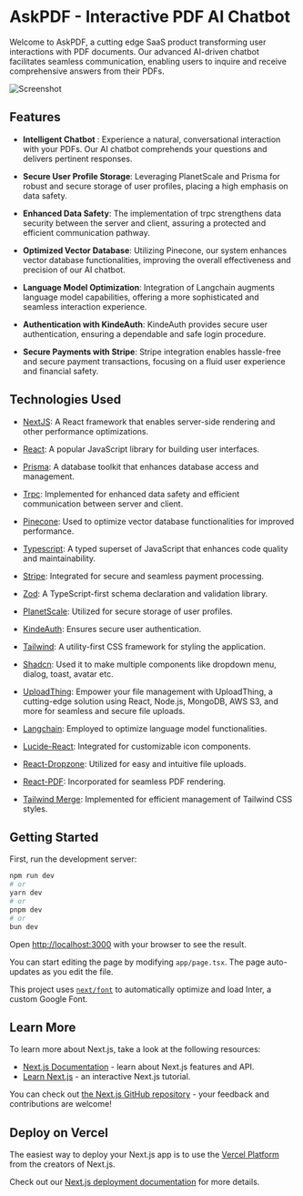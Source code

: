 # AskPDF - Interactive PDF AI Chatbot

Welcome to AskPDF, a cutting edge SaaS product transforming user interactions with PDF documents. Our advanced AI-driven chatbot facilitates seamless communication, enabling users to inquire and receive comprehensive answers from their PDFs.

![Screenshot](https://github.com/)

## Features

- **Intelligent Chatbot** : Experience a natural, conversational interaction with your PDFs. Our AI chatbot comprehends your questions and delivers pertinent responses.

- **Secure User Profile Storage**: Leveraging PlanetScale and Prisma for robust and secure storage of user profiles, placing a high emphasis on data safety.

- **Enhanced Data Safety**: The implementation of trpc strengthens data security between the server and client, assuring a protected and efficient communication pathway.

- **Optimized Vector Database**: Utilizing Pinecone, our system enhances vector database functionalities, improving the overall effectiveness and precision of our AI chatbot.

- **Language Model Optimization**: Integration of Langchain augments language model capabilities, offering a more sophisticated and seamless interaction experience.

- **Authentication with KindeAuth**: KindeAuth provides secure user authentication, ensuring a dependable and safe login procedure.

- **Secure Payments with Stripe**: Stripe integration enables hassle-free and secure payment transactions, focusing on a fluid user experience and financial safety.

## Technologies Used

- [NextJS](https://nextjs.org/): A React framework that enables server-side rendering and other performance optimizations.

- [React](https://react.dev/): A popular JavaScript library for building user interfaces.

- [Prisma](https://www.prisma.io/): A database toolkit that enhances database access and management.

- [Trpc](https://trpc.io/): Implemented for enhanced data safety and efficient communication between server and client.

- [Pinecone](https://www.pinecone.io/): Used to optimize vector database functionalities for improved performance.

- [Typescript](https://www.typescriptlang.org/): A typed superset of JavaScript that enhances code quality and maintainability.

- [Stripe](https://stripe.com/en-in): Integrated for secure and seamless payment processing.

- [Zod](https://zod.dev/): A TypeScript-first schema declaration and validation library.

- [PlanetScale](https://planetscale.com/): Utilized for secure storage of user profiles.

- [KindeAuth](https://kinde.com/): Ensures secure user authentication.

- [Tailwind](https://tailwindcss.com/): A utility-first CSS framework for styling the application.

- [Shadcn](https://ui.shadcn.com/): Used it to make multiple components like dropdown menu, dialog, toast, avatar etc.

- [UploadThing](https://uploadthing.com/): Empower your file management with UploadThing, a cutting-edge solution using React, Node.js, MongoDB, AWS S3, and more for seamless and secure file uploads.

- [Langchain](https://www.langchain.com/): Employed to optimize language model functionalities.

- [Lucide-React](https://lucide.dev/): Integrated for customizable icon components.

- [React-Dropzone](https://react-dropzone.js.org/): Utilized for easy and intuitive file uploads.

- [React-PDF](https://react-pdf.org/): Incorporated for seamless PDF rendering.

- [Tailwind Merge](https://www.npmjs.com/package/tailwind-merge): Implemented for efficient management of Tailwind CSS styles.

## Getting Started

First, run the development server:

```bash
npm run dev
# or
yarn dev
# or
pnpm dev
# or
bun dev
```

Open [http://localhost:3000](http://localhost:3000) with your browser to see the result.

You can start editing the page by modifying `app/page.tsx`. The page auto-updates as you edit the file.

This project uses [`next/font`](https://nextjs.org/docs/basic-features/font-optimization) to automatically optimize and load Inter, a custom Google Font.

## Learn More

To learn more about Next.js, take a look at the following resources:

- [Next.js Documentation](https://nextjs.org/docs) - learn about Next.js features and API.
- [Learn Next.js](https://nextjs.org/learn) - an interactive Next.js tutorial.

You can check out [the Next.js GitHub repository](https://github.com/vercel/next.js/) - your feedback and contributions are welcome!

## Deploy on Vercel

The easiest way to deploy your Next.js app is to use the [Vercel Platform](https://vercel.com/new?utm_medium=default-template&filter=next.js&utm_source=create-next-app&utm_campaign=create-next-app-readme) from the creators of Next.js.

Check out our [Next.js deployment documentation](https://nextjs.org/docs/deployment) for more details.

